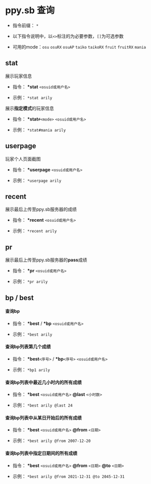 # ppy.sb 查询

- 指令前缀： `*`

- 以下指令说明中，以`<>`标注的为必要参数，`[]`为可选参数

- 可用的mode：`osu` `osuRX` `osuAP` `taiko` `taikoRX` `fruit` `fruitRX` `mania`

## stat

展示玩家信息

- 指令： **\*stat** `<osuid或用户名>`

- 示例： `*stat arily`

展示**指定模式**的玩家信息

- 指令： **\*stat**`#<mode>` `<osuid或用户名>`

- 示例： `*stat#mania arily`

## userpage

玩家个人页面截图

- 指令： **\*userpage** `<osuid或用户名>`

- 示例： `*userpage arily`

## recent

展示最后上传至ppy.sb服务器的成绩

- 指令： **\*recent** `<osuid或用户名>`

- 示例： `*recent arily`

## pr

展示最后上传至ppy.sb服务器的**pass**成绩

- 指令： **\*pr** `<osuid或用户名>`

- 示例： `*pr arily`

## bp / best

#### 查询bp

- 指令： **\*best** / **\*bp** `<osuid或用户名>`

- 示例： `*best arily`

#### 查询bp列表第几个成绩

- 指令： **\*best**`<序号>` / **\*bp**`<序号>` `<osuid或用户名>`

- 示例： `*bp1 arily`

#### 查询bp列表中最近几小时内的所有成绩

- 指令： **\*best** `<osuid或用户名>` **@last** `<小时数>`

- 示例： `*best arily @last 24`

#### 查询bp列表中从某日开始后的所有成绩

- 指令： **\*best** `<osuid或用户名>` **@from** `<日期>`

- 示例： `*best arily @from 2007-12-20`

#### 查询bp列表中指定日期间的所有成绩

- 指令： **\*best** `<osuid或用户名>` **@from** `<日期>` **@to** `<日期>`

- 示例： `*best arily @from 2021-12-31 @to 2045-12-31`
